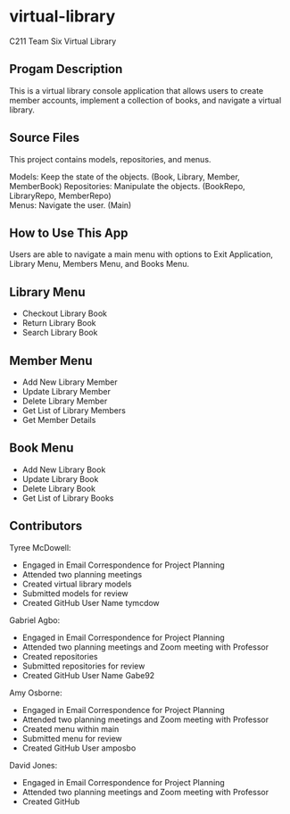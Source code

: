 # virtual-library
C211 Team Six Virtual Library

## Progam Description
This is a virtual library console application that allows users to create member accounts, implement a collection of books, and navigate a virtual library.   

## Source Files
This project contains models, repositories, and menus. 

Models: Keep the state of the objects. (Book, Library, Member, MemberBook) 
Repositories: Manipulate the objects. (BookRepo, LibraryRepo, MemberRepo)   
Menus: Navigate the user. (Main)

## How to Use This App
Users are able to navigate a main menu with options to Exit Application, Library Menu, Members Menu, and Books Menu.

## Library Menu
- Checkout Library Book
- Return Library Book
- Search Library Book

## Member Menu
- Add New Library Member
- Update Library Member
- Delete Library Member
- Get List of Library Members
- Get Member Details

## Book Menu
- Add New Library Book
- Update Library Book
- Delete Library Book
- Get List of Library Books

## Contributors

Tyree McDowell: 
- Engaged in Email Correspondence for Project Planning
- Attended two planning meetings
- Created virtual library models
- Submitted models for review
- Created GitHub User Name tymcdow

Gabriel Agbo:
- Engaged in Email Correspondence for Project Planning
- Attended two planning meetings and Zoom meeting with Professor
- Created repositories
- Submitted repositories for review
- Created GitHub User Name Gabe92

Amy Osborne:
- Engaged in Email Correspondence for Project Planning
- Attended two planning meetings and Zoom meeting with Professor
- Created menu within main
- Submitted menu for review
- Created GitHub User amposbo

David Jones:
- Engaged in Email Correspondence for Project Planning
- Attended two planning meetings and Zoom meeting with Professor
- Created GitHub







